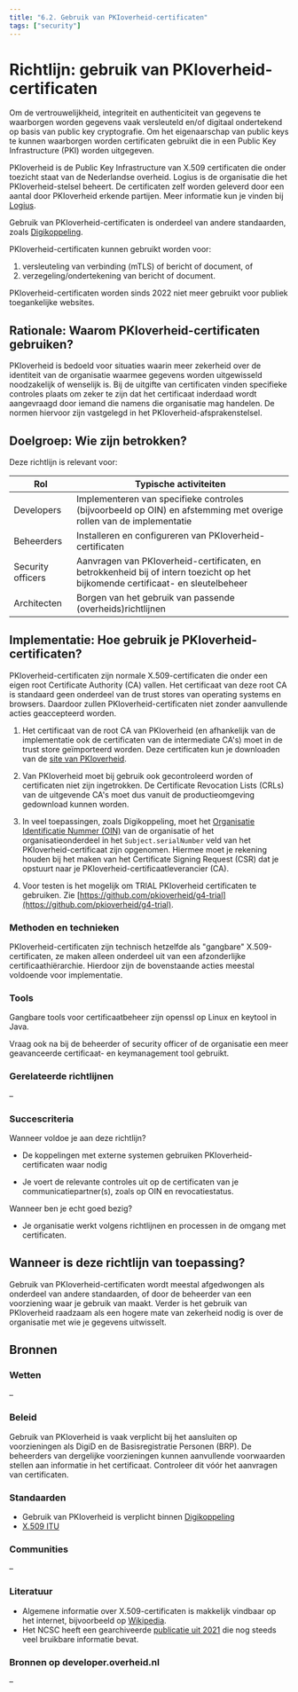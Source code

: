 ```yaml
---
title: "6.2. Gebruik van PKIoverheid-certificaten"
tags: ["security"]
---
```


# Richtlijn: gebruik van PKIoverheid-certificaten

Om de vertrouwelijkheid, integriteit en authenticiteit van gegevens te
waarborgen worden gegevens vaak versleuteld en/of digitaal ondertekend op basis
van public key cryptografie. Om het eigenaarschap van public keys te kunnen
waarborgen worden certificaten gebruikt die in een Public Key Infrastructure
(PKI) worden uitgegeven.

PKIoverheid is de Public Key Infrastructure van X.509 certificaten die onder
toezicht staat van de Nederlandse overheid. Logius is de organisatie die het
PKIoverheid-stelsel beheert. De certificaten zelf worden geleverd door een
aantal door PKIoverheid erkende partijen. Meer informatie kun je vinden bij
[Logius](https://www.logius.nl/onze-dienstverlening/toegang/pkioverheid).

Gebruik van PKIoverheid-certificaten is onderdeel van andere standaarden, zoals
[Digikoppeling](https://www.logius.nl/onze-dienstverlening/gegevensuitwisseling/digikoppeling).

PKIoverheid-certificaten kunnen gebruikt worden voor:

1. versleuteling van verbinding (mTLS) of bericht of document, of
1. verzegeling/ondertekening van bericht of document.

PKIoverheid-certificaten worden sinds 2022 niet meer gebruikt voor publiek
toegankelijke websites.

## Rationale: Waarom PKIoverheid-certificaten gebruiken?

PKIoverheid is bedoeld voor situaties waarin meer zekerheid over de identiteit
van de organisatie waarmee gegevens worden uitgewisseld noodzakelijk of
wenselijk is. Bij de uitgifte van certificaten vinden specifieke controles
plaats om zeker te zijn dat het certificaat inderdaad wordt aangevraagd door
iemand die namens die organisatie mag handelen. De normen hiervoor zijn
vastgelegd in het PKIoverheid-afsprakenstelsel.

## Doelgroep: Wie zijn betrokken?

Deze richtlijn is relevant voor:

| Rol               | Typische activiteiten                                                                                                           |
| ----------------- | ------------------------------------------------------------------------------------------------------------------------------- |
| Developers        | Implementeren van specifieke controles (bijvoorbeeld op OIN) en afstemming met overige rollen van de implementatie              |
| Beheerders        | Installeren en configureren van PKIoverheid-certificaten                                                                        |
| Security officers | Aanvragen van PKIoverheid-certificaten, en betrokkenheid bij of intern toezicht op het bijkomende certificaat- en sleutelbeheer |
| Architecten       | Borgen van het gebruik van passende (overheids)richtlijnen                                                                      |

## Implementatie: Hoe gebruik je PKIoverheid-certificaten?

PKIoverheid-certificaten zijn normale X.509-certificaten die onder een eigen
root Certificate Authority (CA) vallen. Het certificaat van deze root CA is
standaard geen onderdeel van de trust stores van operating systems en browsers.
Daardoor zullen PKIoverheid-certificaten niet zonder aanvullende acties
geaccepteerd worden.

1. Het certificaat van de root CA van PKIoverheid (en afhankelijk van de
   implementatie ook de certificaten van de intermediate CA's) moet in de trust
   store geïmporteerd worden. Deze certificaten kun je downloaden van de
   [site van PKIoverheid](https://cert.pkioverheid.nl/).

1. Van PKIoverheid moet bij gebruik ook gecontroleerd worden of certificaten
   niet zijn ingetrokken. De Certificate Revocation Lists (CRLs) van de
   uitgevende CA's moet dus vanuit de productieomgeving gedownload kunnen
   worden.

1. In veel toepassingen, zoals Digikoppeling, moet het
   [Organisatie Identificatie Nummer (OIN)](https://www.logius.nl/onze-dienstverlening/toegang/organisatie-identificatienummer)
   van de organisatie of het organisatieonderdeel in het `Subject.serialNumber`
   veld van het PKIoverheid-certificaat zijn opgenomen. Hiermee moet je rekening
   houden bij het maken van het Certificate Signing Request (CSR) dat je
   opstuurt naar je PKIoverheid-certificaatleverancier (CA).

1. Voor testen is het mogelijk om TRIAL PKIoverheid certificaten te gebruiken.
   Zie
   [https://github.com/pkioverheid/g4-trial](https://github.com/pkioverheid/g4-trial).

### Methoden en technieken

PKIoverheid-certificaten zijn technisch hetzelfde als "gangbare"
X.509-certificaten, ze maken alleen onderdeel uit van een afzonderlijke
certificaathiërarchie. Hierdoor zijn de bovenstaande acties meestal voldoende
voor implementatie.

### Tools

Gangbare tools voor certificaatbeheer zijn openssl op Linux en keytool in Java.

Vraag ook na bij de beheerder of security officer of de organisatie een meer
geavanceerde certificaat- en keymanagement tool gebruikt.

### Gerelateerde richtlijnen

&ndash;

### Succescriteria

Wanneer voldoe je aan deze richtlijn?

- De koppelingen met externe systemen gebruiken PKIoverheid-certificaten waar
  nodig

- Je voert de relevante controles uit op de certificaten van je
  communicatiepartner(s), zoals op OIN en revocatiestatus.

Wanneer ben je echt goed bezig?

- Je organisatie werkt volgens richtlijnen en processen in de omgang met
  certificaten.

## Wanneer is deze richtlijn van toepassing?

Gebruik van PKIoverheid-certificaten wordt meestal afgedwongen als onderdeel van
andere standaarden, of door de beheerder van een voorziening waar je gebruik van
maakt. Verder is het gebruik van PKIoverheid raadzaam als een hogere mate van
zekerheid nodig is over de organisatie met wie je gegevens uitwisselt.

## Bronnen

### Wetten

&ndash;

### Beleid

Gebruik van PKIoverheid is vaak verplicht bij het aansluiten op voorzieningen
als DigiD en de Basisregistratie Personen (BRP). De beheerders van dergelijke
voorzieningen kunnen aanvullende voorwaarden stellen aan informatie in het
certificaat. Controleer dit vóór het aanvragen van certificaten.

### Standaarden

- Gebruik van PKIoverheid is verplicht binnen
  [Digikoppeling](https://www.logius.nl/onze-dienstverlening/gegevensuitwisseling/digikoppeling)
- [X.509 ITU](https://www.itu.int/rec/T-REC-X.509)

### Communities

&ndash;

### Literatuur

- Algemene informatie over X.509-certificaten is makkelijk vindbaar op het
  internet, bijvoorbeeld op [Wikipedia](https://en.wikipedia.org/wiki/X.509).
- Het NCSC heeft een gearchiveerde
  [publicatie uit 2021](https://www.ncsc.nl/documenten/factsheets/2021/september/29/factsheet-pkioverheid-stopt-met-webcertificaten)
  die nog steeds veel bruikbare informatie bevat.

### Bronnen op developer.overheid.nl

&ndash;
